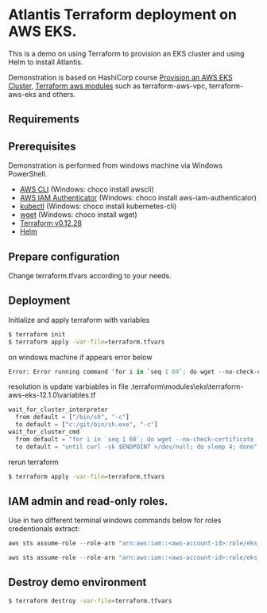 # Atlantis Terraform deployment on AWS EKS.

This is a demo on using Terraform to provision an EKS cluster and using Helm to install Atlantis. 

Demonstration is based on HashiCorp course [Provision an AWS EKS Cluster](https://learn.hashicorp.com/terraform/kubernetes/provision-eks-cluster), [Terraform aws modules](https://github.com/terraform-aws-modules) such as terraform-aws-vpc, terraform-aws-eks and others.

## Requirements

## Prerequisites
Demonstration is performed from windows machine via Windows PowerShell.

- [AWS CLI](https://aws.amazon.com/cli/) (Windows: choco install awscli)
- [AWS IAM Authenticator](https://docs.aws.amazon.com/eks/latest/userguide/install-aws-iam-authenticator.html) (Windows: choco install aws-iam-authenticator)
- [kubectl](https://kubernetes.io/docs/tasks/tools/install-kubectl/) (Windows: choco install kubernetes-cli)
- [wget](https://www.gnu.org/software/wget/) (Windows: choco install wget)
- [Terraform v0.12.28](https://www.terraform.io/)
- [Helm](https://github.com/helm/helm/releases)

## Prepare configuration
Change terraform.tfvars according to your needs.

## Deployment
Initialize and apply terraform with variables
```bash 
$ terraform init
$ terraform apply -var-file=terraform.tfvars
```

on windows machine if appears error below
```terraform
Error: Error running command 'for i in `seq 1 60`; do wget --no-check-certificate -O - -q $ENDPOINT/healthz >/dev/null && exit 0 || true; sleep 5; done; echo TIMEOUT && exit 1': exec: "/bin/sh": file does not exist. Output:
```
resolution is update varbiables in file .terraform\modules\eks\terraform-aws-eks-12.1.0\variables.tf 
```terraform
wait_for_cluster_interpreter 
  from default = ["/bin/sh", "-c"] 
  to default = ["c:/git/bin/sh.exe", "-c"]
wait_for_cluster_cmd 
  from default = "for i in `seq 1 60`; do wget --no-check-certificate -O - -q $ENDPOINT/healthz >/dev/null && exit 0 || true; sleep 5; done; echo TIMEOUT && exit 1" 
  to default = "until curl -sk $ENDPOINT >/dev/null; do sleep 4; done"
```
rerun terraform 
```bash 
$ terraform apply -var-file=terraform.tfvars
```
## IAM admin and read-only roles.
Use in two different terminal windows commands below for roles credentionals extract:
```terraform
aws sts assume-role --role-arn "arn:aws:iam::<aws-account-id>:role/eks_admin" --role-session-name eks_admin_role

aws sts assume-role --role-arn "arn:aws:iam::<aws-account-id>:role/eks_readonly" --role-session-name eks_readonly_role
```

## Destroy demo environment
```bash 
$ terraform destroy -var-file=terraform.tfvars
```